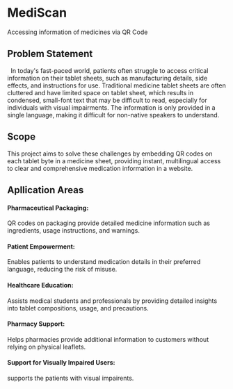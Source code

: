 # <h1>MediScan</h1>
Accessing information of medicines via QR Code

<h2>Problem Statement</h2>
   &nbsp In today's fast-paced world, patients often struggle to access critical information on their tablet sheets, such as manufacturing details, side effects, and instructions for use. Traditional medicine tablet sheets are often cluttered and have limited space on tablet sheet, which results in condensed, small-font text that may be difficult to read, especially for individuals with visual impairments. The information is only provided in a single language, making it difficult for non-native speakers  to understand. 

<h2>Scope</h2>
   This project aims to solve these challenges by embedding QR codes on each tablet byte in a medicine sheet, providing instant, multilingual access to clear and comprehensive medication information in a website.

<h2>Apllication Areas</h2>
<h4>Pharmaceutical Packaging:</h4>
         QR codes on packaging provide detailed medicine  information such as ingredients, usage instructions, and warnings.

<h4>Patient Empowerment:</h4>
        Enables patients to understand medication details in their preferred language, reducing the risk of misuse.

<h4>Healthcare Education:</h4>
        Assists medical students and professionals by providing detailed insights into tablet compositions, usage, and precautions.

<h4>Pharmacy Support:</h4>
        Helps pharmacies provide additional information to customers without relying on physical leaflets.

<h4>Support for Visually Impaired Users:</h4>
        supports the patients with visual impairents.

